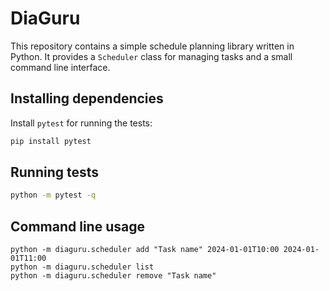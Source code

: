 # DiaGuru

This repository contains a simple schedule planning library written in Python. It provides
a `Scheduler` class for managing tasks and a small command line interface.

## Installing dependencies

Install `pytest` for running the tests:

```bash
pip install pytest
```

## Running tests

```bash
python -m pytest -q
```

## Command line usage

```
python -m diaguru.scheduler add "Task name" 2024-01-01T10:00 2024-01-01T11:00
python -m diaguru.scheduler list
python -m diaguru.scheduler remove "Task name"
```

